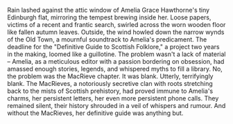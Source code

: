 Rain lashed against the attic window of Amelia Grace Hawthorne's tiny Edinburgh flat, mirroring the tempest brewing inside her.  Loose papers, victims of a recent and frantic search, swirled across the worn wooden floor like fallen autumn leaves.  Outside, the wind howled down the narrow wynds of the Old Town, a mournful soundtrack to Amelia's predicament.  The deadline for the "Definitive Guide to Scottish Folklore," a project two years in the making, loomed like a guillotine.  The problem wasn't a lack of material – Amelia, as a meticulous editor with a passion bordering on obsession, had amassed enough stories, legends, and whispered myths to fill a library. No, the problem was the MacRieve chapter. It was blank.  Utterly, terrifyingly blank.  The MacRieves, a notoriously secretive clan with roots stretching back to the mists of Scottish prehistory, had proved immune to Amelia's charms, her persistent letters, her even more persistent phone calls. They remained silent, their history shrouded in a veil of whispers and rumour. And without the MacRieves, her definitive guide was anything but.
